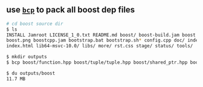 ## use [`bcp`](https://github.com/district10/bcp/tree/standalone#0-get-bcp-binary--boost-source-file) to pack all boost dep files

```bash
# cd boost source dir
$ ls
INSTALL Jamroot LICENSE_1_0.txt README.md boost/ boost-build.jam boost.css
boost.png boostcpp.jam bootstrap.bat bootstrap.sh* config.cpp doc/ index.htm
index.html lib64-msvc-10.0/ libs/ more/ rst.css stage/ status/ tools/

$ mkdir outputs
$ bcp boost/function.hpp boost/tuple/tuple.hpp boost/shared_ptr.hpp boost/make_shared.hpp boost/type_traits.hpp boost/static_assert.hpp outputs

$ du outputs/boost
11.7 MB
```
